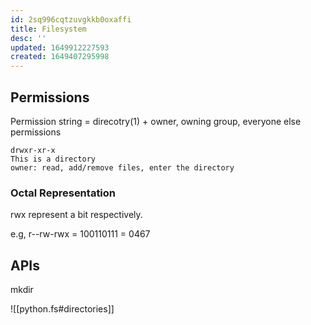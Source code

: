 ```yaml
---
id: 2sq996cqtzuvgkkb0oxaffi
title: Filesystem
desc: ''
updated: 1649912227593
created: 1649407295998
---
```


## Permissions

Permission string = direcotry(1) + owner, owning group, everyone else permissions

```
drwxr-xr-x
This is a directory
owner: read, add/remove files, enter the directory
```

### Octal Representation

rwx represent a bit respectively.

e.g, r--rw-rwx = 100110111 = 0467

## APIs

mkdir

![[python.fs#directories]]
